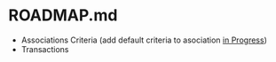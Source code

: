 # ROADMAP.md

+ Associations Criteria (add default criteria to asociation [in Progress](https://github.com/Atlantis-Software/offshore/pull/8))
+ Transactions
